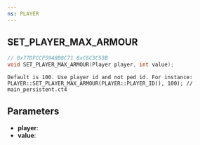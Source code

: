 ```yaml
---
ns: PLAYER
---
```

## SET_PLAYER_MAX_ARMOUR

```c
// 0x77DFCCF5948B8C71 0xC6C3C53B
void SET_PLAYER_MAX_ARMOUR(Player player, int value);
```

```
Default is 100. Use player id and not ped id. For instance: PLAYER::SET_PLAYER_MAX_ARMOUR(PLAYER::PLAYER_ID(), 100); // main_persistent.ct4  
```

## Parameters
* **player**: 
* **value**: 


